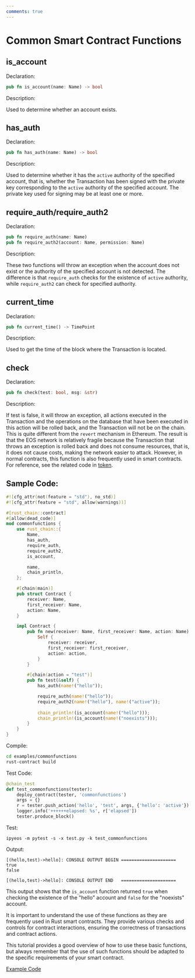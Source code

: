```yaml
---
comments: true
---
```


# Common Smart Contract Functions

## is_account

Declaration:

```rust
pub fn is_account(name: Name) -> bool
```

Description:

Used to determine whether an account exists.

## has_auth

Declaration:

```rust
pub fn has_auth(name: Name) -> bool
```

Description:

Used to determine whether it has the `active` authority of the specified account, that is, whether the Transaction has been signed with the private key corresponding to the `active` authority of the specified account. The private key used for signing may be at least one or more.

## require_auth/require_auth2

Declaration:

```rust
pub fn require_auth(name: Name)
pub fn require_auth2(account: Name, permission: Name)
```

Description:

These two functions will throw an exception when the account does not exist or the authority of the specified account is not detected. The difference is that `require_auth` checks for the existence of `active` authority, while `require_auth2` can check for specified authority.

## current_time

Declaration:

```rust
pub fn current_time() -> TimePoint
```

Description:

Used to get the time of the block where the Transaction is located.

## check

Declaration:

```rust
pub fn check(test: bool, msg: &str)
```

Description:

If test is false, it will throw an exception, all actions executed in the Transaction and the operations on the database that have been executed in this action will be rolled back, and the Transaction will not be on the chain. This is quite different from the `revert` mechanism in Ethereum. The result is that the EOS network is relatively fragile because the Transaction that throws an exception is rolled back and does not consume resources, that is, it does not cause costs, making the network easier to attack. However, in normal contracts, this function is also frequently used in smart contracts. For reference, see the related code in [token](https://github.com/uuosio/rscdk/blob/main/examples/token/lib.rs).

## Sample Code:

```rust
#![cfg_attr(not(feature = "std"), no_std)]
#![cfg_attr(feature = "std", allow(warnings))]

#[rust_chain::contract]
#[allow(dead_code)]
mod commonfunctions {
    use rust_chain::{
        Name,
        has_auth,
        require_auth,
        require_auth2,
        is_account,

        name,
        chain_println,
    };

    #[chain(main)]
    pub struct Contract {
        receiver: Name,
        first_receiver: Name,
        action: Name,
    }

    impl Contract {
        pub fn new(receiver: Name, first_receiver: Name, action: Name) -> Self {
            Self {
                receiver: receiver,
                first_receiver: first_receiver,
                action: action,
            }
        }

        #[chain(action = "test")]
        pub fn test(&self) {
            has_auth(name!("hello"));

            require_auth(name!("hello"));
            require_auth2(name!("hello"), name!("active"));
    
            chain_println!(is_account(name!("hello")));
            chain_println!(is_account(name!("noexists")));
        }
    }
}
```

Compile:

```bash
cd examples/commonfunctions
rust-contract build
```

Test Code:

```python
@chain_test
def test_commonfunctions(tester):
    deploy_contract(tester, 'commonfunctions')
    args = {}
    r = tester.push_action('hello', 'test', args, {'hello': 'active'})
    logger.info('++++++elapsed: %s', r['elapsed'])
    tester.produce_block()
```

Test:

```
ipyeos -m pytest -s -x test.py -k test_commonfunctions
```

Output:
```
[(hello,test)->hello]: CONSOLE OUTPUT BEGIN =====================
true
false

[(hello,test)->hello]: CONSOLE OUTPUT END   =====================
```
This output shows that the `is_account` function returned `true` when checking the existence of the "hello" account and `false` for the "noexists" account.

It is important to understand the use of these functions as they are frequently used in Rust smart contracts. They provide various checks and controls for contract interactions, ensuring the correctness of transactions and contract actions.

This tutorial provides a good overview of how to use these basic functions, but always remember that the use of such functions should be adapted to the specific requirements of your smart contract.

[Example Code](https://github.com/learnforpractice/rscdk-book/tree/master/examples/commonfunctions)
